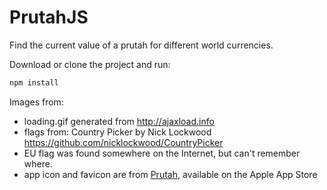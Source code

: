 # PrutahJS
Find the current value of a prutah for different world currencies.

Download or clone the project and run:
```bash
npm install
```

Images from:
- loading.gif generated from http://ajaxload.info
- flags from: Country Picker by Nick Lockwood  https://github.com/nicklockwood/CountryPicker
- EU flag was found somewhere on the Internet, but can't remember where.
- app icon and favicon are from [Prutah](http://www.appstore.com/prutah), available on the Apple App Store
